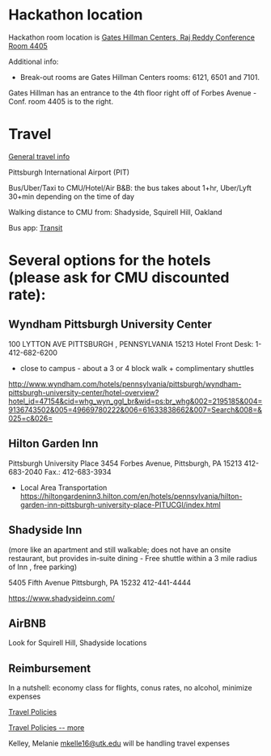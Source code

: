 # Hackathon location

Hackathon room location is [Gates Hillman Centers, Raj Reddy Conference Room 4405](https://goo.gl/maps/fLdALmj8ymZNonKy5)
   
Additional info:  

* Break-out rooms are Gates Hillman Centers rooms:   6121, 6501 and 7101.
 
Gates Hillman has an entrance to the 4th floor right off of Forbes Avenue - Conf. room 4405 is to the right.

# Travel

[General travel info](https://www.cmu.edu/visit/) 

Pittsburgh International Airport (PIT)

Bus/Uber/Taxi to CMU/Hotel/Air B&B: the bus takes about 1+hr, Uber/Lyft 30+min depending on the time of day 

Walking distance to CMU from: Shadyside, Squirell Hill, Oakland

Bus app: [Transit](https://transit.app)

# Several options for the hotels (please ask for CMU discounted rate):

## Wyndham Pittsburgh University Center
100 LYTTON AVE  PITTSBURGH ,  PENNSYLVANIA   15213
Hotel Front Desk: 1-412-682-6200
  
* close to campus - about a 3 or 4 block walk + complimentary shuttles  

http://www.wyndham.com/hotels/pennsylvania/pittsburgh/wyndham-pittsburgh-university-center/hotel-overview?hotel_id=47154&cid=whg_wyn_ggl_br&wid=ps:br_whg&002=2195185&004=9136743502&005=49669780222&006=61633838662&007=Search&008=&025=c&026=


## Hilton Garden Inn
Pittsburgh University Place
3454 Forbes Avenue,
Pittsburgh, PA  15213
412-683-2040
Fax.:  412-683-3934

* Local Area Transportation
https://hiltongardeninn3.hilton.com/en/hotels/pennsylvania/hilton-garden-inn-pittsburgh-university-place-PITUCGI/index.html
 

## Shadyside Inn  
(more like an apartment and still walkable;  does not have an onsite restaurant, but provides in-suite dining - Free shuttle within a 3 mile radius of Inn , free parking)

5405 Fifth Avenue
Pittsburgh, PA  15232
 412-441-4444

https://www.shadysideinn.com/ 


## AirBNB
 
 Look for Squirell Hill, Shadyside locations
 
 
## Reimbursement

In a nutshell: economy class for flights, conus rates, no alcohol, minimize expenses

[Travel Policies](https://liveutk.sharepoint.com/sites/engineering/eecs/portal/Shared%20Documents/Travel%20Policies%20and%20Procedures.docx)

[Travel Policies -- more](https://universitytennessee.policytech.com/dotNet/documents/?docid=566&public=true)

Kelley, Melanie <mkelle16@utk.edu> will be handling travel expenses
